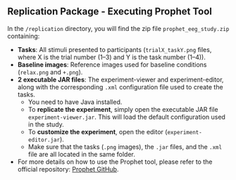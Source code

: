 ## Replication Package - Executing Prophet Tool

In the `/replication` directory, you will find the zip file `prophet_eeg_study.zip` containing:

* **Tasks**: All stimuli presented to participants (`trialX_taskY.png` files, where X is the trial number (1–3) and Y is the task number (1–4)).  
* **Baseline images**: Reference images used for baseline conditions (`relax.png` and `+.png`).  
* **2 executable JAR files**: The experiment-viewer and experiment-editor, along with the corresponding `.xml` configuration file used to create the tasks.  
   * You need to have Java installed.  
   * To **replicate the experiment**, simply open the executable JAR file `experiment-viewer.jar`. This will load the default configuration used in the study.  
   * To **customize the experiment**, open the editor (`experiment-editor.jar`).  
   * Make sure that the tasks (`.png` images), the `.jar` files, and the `.xml` file are all located in the same folder.  
* For more details on how to use the Prophet tool, please refer to the official repository: [Prophet GitHub](https://github.com/feigensp/Prophet).

